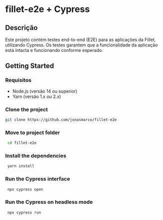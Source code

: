 # fillet-e2e + Cypress

## Descrição

Este projeto contém testes end-to-end (E2E) para as aplicações da Fillet, utilizando Cypress. Os testes garantem que a funcionalidade da aplicação está intacta e funcionando conforme esperado.

## Getting Started

### Requisitos

- Node.js (versão 14 ou superior)
- Yarn (versão 1.x ou 2.x)

### Clone the project

```bash
git clone https://github.com/jonasmarco/fillet-e2e
```

### Move to project folder

```bash
 cd fillet-e2e
```

### Install the dependencies

```bash
 yarn install
```

### Run the Cypress interface

```bash
 npx cypress open
```

### Run the Cypress on headless mode

```bash
 npx cypress run
```
